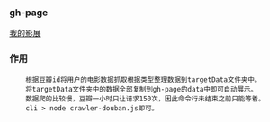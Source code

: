 ### gh-page
[我的影展](https://jyfiaueng.github.io/myMovie/)

### 作用
		根据豆瓣id将用户的电影数据抓取根据类型整理数据到targetData文件夹中。
		将targetData文件夹中的数据全部复制到gh-page的data中即可自动展示。
		数据爬的比较慢，豆瓣一小时只让请求150次，因此命令行未结束之前只能等着。
		cli > node crawler-douban.js即可。